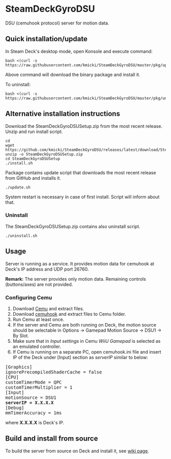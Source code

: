 # SteamDeckGyroDSU
DSU (cemuhook protocol) server for motion data.

## Quick installation/update

In Steam Deck's desktop mode, open Konsole and execute command:

    bash <(curl -s https://raw.githubusercontent.com/kmicki/SteamDeckGyroDSU/master/pkg/update.sh)
    
Above command will download the binary package and install it.

To uninstall:

    bash <(curl -s https://raw.githubusercontent.com/kmicki/SteamDeckGyroDSU/master/pkg/uninstall.sh)

## Alternative installation instructions

Download the SteamDeckGyroDSUSetup.zip from the most recent release. Unzip and run install script.

    cd
    wget https://github.com/kmicki/SteamDeckGyroDSU/releases/latest/download/SteamDeckGyroDSUSetup.zip
    unzip -o SteamDeckGyroDSUSetup.zip
    cd SteamDeckGyroDSUSetup
    ./install.sh
    
Package contains update script that downloads the most recent release from GitHub and installs it.

    ./update.sh
    
System restart is necessary in case of first install. Script will inform about that.
    
### Uninstall

The SteamDeckGyroDSUSetup.zip contains also uninstall script.

    ./uninstall.sh
    
## Usage

Server is running as a service. It provides motion data for cemuhook at Deck's IP address and UDP port 26760.

**Remark:** The server provides only motion data. Remaining controls (buttons/axes) are not provided.

### Configuring Cemu

1. Download [Cemu](https://cemu.info/) and extract files.
2. Download [cemuhook](https://cemuhook.sshnuke.net/) and extract files to Cemu folder.
3. Run Cemu at least once.
4. If the server and Cemu are both running on Deck, the motion source should be selectable in Options -> Gamepad Motion Source -> DSU1 -> By Slot.
5. Make sure that in _Input settings_ in Cemu _WiiU Gamepad_ is selected as an emulated controller.
6. If Cemu is running on a separate PC, open cemuhook.ini file and insert IP of the Deck under \[Input\] section as _serverIP_ similar to below:
<pre>
[Graphics]
ignorePrecompiledShaderCache = false
[CPU]
customTimerMode = QPC
customTimerMultiplier = 1
[Input]
motionSource = DSU1
<b>serverIP = X.X.X.X</b>
[Debug]
mmTimerAccuracy = 1ms
</pre>
where **X.X.X.X** is Deck's IP.

## Build and install from source

To build the server from source on Deck and install it, see [wiki page](https://github.com/kmicki/SteamDeckGyroDSU/wiki/Build-and-install-from-source).
